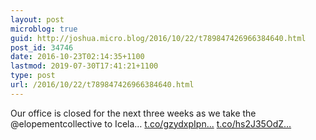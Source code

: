 ```yaml
---
layout: post
microblog: true
guid: http://joshua.micro.blog/2016/10/22/t789847426966384640.html
post_id: 34746
date: 2016-10-23T02:14:35+1100
lastmod: 2019-07-30T17:41:21+1100
type: post
url: /2016/10/22/t789847426966384640.html
---
```

Our office is closed for the next three weeks as we take the @elopementcollective to Icela… [t.co/gzydxpIpn...](https://t.co/gzydxpIpnp) [t.co/hs2J35OdZ...](https://t.co/hs2J35OdZm)
